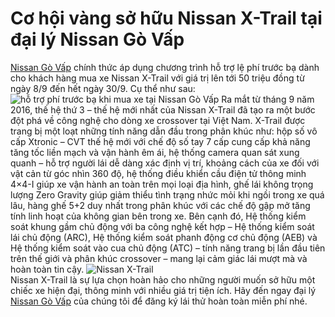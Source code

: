 # Cơ hội vàng sở hữu Nissan X-Trail tại đại lý Nissan Gò Vấp
<a href="http://www.nissan-govap.com">Nissan Gò Vấp</a> chính thức áp dụng chương trình hỗ trợ lệ phí trước bạ dành cho khách hàng mua xe Nissan X-Trail với giá trị lên tới 50 triệu đồng từ ngày 8/9 đến hết ngày 30/9. Cụ thể như sau:
<img src="http://www.nissan.com.vn/wp-content/uploads/2017/09/xtrail-phi-truoc-ba.png" alt="hỗ trợ phí trước bạ khi mua xe tại Nissan Gò Vấp">
Ra mắt từ tháng 9 năm 2016, thế hệ thứ 3 – thế hệ mới nhất của Nissan X-Trail đã tạo ra một bước đột phá về công nghệ cho dòng xe crossover tại Việt Nam. X-Trail được trang bị một loạt những tính năng dẫn đầu trong phân khúc như: hộp số vô cấp Xtronic – CVT thế hệ mới với chế độ số tay 7 cấp cung cấp khả năng tăng tốc liền mạch và vận hành êm ái, hệ thống camera quan sát xung quanh – hỗ trợ người lái dễ dàng xác định vị trí, khoảng cách của xe đối với vật cản từ góc nhìn 360 độ, hệ thống điều khiển cầu điện tử thông minh 4×4-I giúp xe vận hành an toàn trên mọi loại địa hình, ghế lái không trọng lượng Zero Gravity giúp giảm thiểu tình trạng nhức mỏi khi ngồi trong xe quá lâu, hàng ghế 5+2 duy nhất trong phân khúc với các chế độ gập mở tăng tính linh hoạt của không gian bên trong xe. Bên cạnh đó, Hệ thống kiểm soát khung gầm chủ động với ba công nghệ kết hợp – Hệ thống kiểm soát lái chủ động (ARC), Hệ thống kiểm soát phanh động cơ chủ động (AEB) và Hệ thống kiểm soát vào cua chủ động (ATC) – tính năng trang bị lần đầu tiên trên thế giới và phân khúc crossover – mang lại cảm giác lái mượt mà và hoàn toàn tin cậy.
<img src="http://www.nissan.com.vn/wp-content/uploads/2017/09/xtrail-phi-truoc-ba-1-720x487.jpg" alt="Nissan X-Trail"><br/>
Nissan X-Trail là sự lựa chọn hoàn hảo cho những người muốn sở hữu một chiếc xe hiện đại, thông minh với nhiều giá trị tiện ích. Hãy đến ngay đại lý <a href="http://giaxenissan.vn">Nissan Gò Vấp</a> của chúng tôi để đăng ký lái thử hoàn toàn miễn phí nhé.
